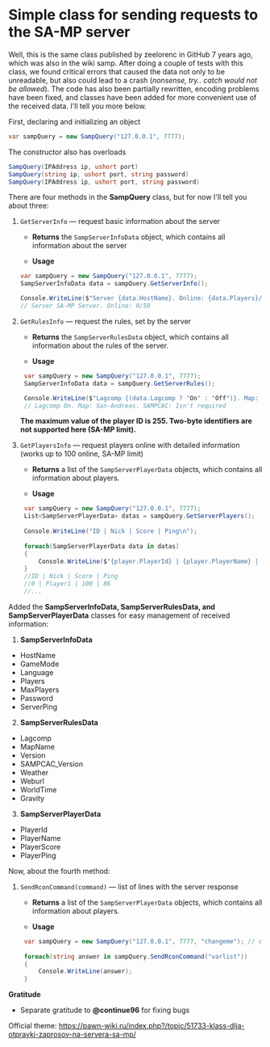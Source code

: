 # Simple class for sending requests to the SA-MP server
Well, this is the same class published by zeelorenc in GitHub 7 years ago, which was also in the wiki samp. After doing a couple of tests with this class, we found critical errors that caused the data not only to be unreadable, but also could lead to a crash (*nonsense, try.. catch would not be allowed*). The code has also been partially rewritten, encoding problems have been fixed, and classes have been added for more convenient use of the received data. I'll tell you more below.

First, declaring and initializing an object

```csharp
var sampQuery = new SampQuery("127.0.0.1", 7777);
```
The constructor also has overloads

```csharp
SampQuery(IPAddress ip, ushort port)
SampQuery(string ip, ushort port, string password)
SampQuery(IPAddress ip, ushort port, string password)
```

There are four methods in the **SampQuery** class, but for now I'll tell you about three:

1. `GetServerInfo` — request basic information about the server

   - **Returns** the `SampServerInfoData` object, which contains all information about the server
   
   - **Usage**
   
   ```csharp
   var sampQuery = new SampQuery("127.0.0.1", 7777);
   SampServerInfoData data = sampQuery.GetServerInfo();

   Console.WriteLine($"Server {data.HostName}. Online: {data.Players}/{data.MaxPlayers}");
   // Server SA-MP Server. Online: 0/50
   ```
   
2. `GetRulesInfo` — request the rules, set by the server

   - **Returns** the `SampServerRulesData` object, which contains all information about the rules of the server.
   
   - **Usage**
   
   ```csharp
    var sampQuery = new SampQuery("127.0.0.1", 7777);
    SampServerInfoData data = sampQuery.GetServerRules();

    Console.WriteLine($"Lagcomp {(data.Lagcomp ? "On" : "Off")}. Map: {data.MapName}. SAMPCAC: {data.SAMPCAC_Version ?? "Isn't required"}");
    // Lagcomp On. Map: San-Andreas. SAMPCAC: Isn't required
   ```
   **The maximum value of the player ID is 255. Two-byte identifiers are not supported here (SA-MP limit).**
   
3. `GetPlayersInfo` — request players online with detailed information (works up to 100 online, SA-MP limit)

   - **Returns** a list of the `SampServerPlayerData` objects, which contains all information about players.
   
   - **Usage**
   
   ```csharp
    var sampQuery = new SampQuery("127.0.0.1", 7777);
    List<SampServerPlayerData> datas = sampQuery.GetServerPlayers();
    
    Console.WriteLine("ID | Nick | Score | Ping\n");
    
    foreach(SampServerPlayerData data in datas)
    {
        Console.WriteLine($"{player.PlayerId} | {player.PlayerName} | {player.PlayerScore} | {player.PlayerPing}");
    }
    //ID | Nick | Score | Ping
    //0 | Player1 | 100 | 86
    //...
   ```
Added the **SampServerInfoData, SampServerRulesData, and SampServerPlayerData** classes for easy management of received information:
   
1. **SampServerInfoData**
  - HostName
  - GameMode
  - Language
  - Players
  - MaxPlayers
  - Password
  - ServerPing
  
2. **SampServerRulesData**
  - Lagcomp
  - MapName
  - Version
  - SAMPCAC_Version
  - Weather
  - Weburl
  - WorldTime
  - Gravity
  
3. **SampServerPlayerData**
  - PlayerId
  - PlayerName
  - PlayerScore
  - PlayerPing
  
Now, about the fourth method:

1. `SendRconCommand(command)` — list of lines with the server response

   - **Returns** a list of the `SampServerPlayerData` objects, which contains all information about players.
   
   - **Usage**
   
   ```csharp
    var sampQuery = new SampQuery("127.0.0.1", 7777, "changeme"); // changeme is the password from RCON
    
    foreach(string answer in sampQuery.SendRconCommand("varlist"))
    {
        Console.WriteLine(answer);
    }
   ```

**Gratitude**

  - Separate gratitude to **@continue96** for fixing bugs 
  
Official theme: https://pawn-wiki.ru/index.php?/topic/51733-klass-dlja-otpravki-zaprosov-na-servera-sa-mp/
